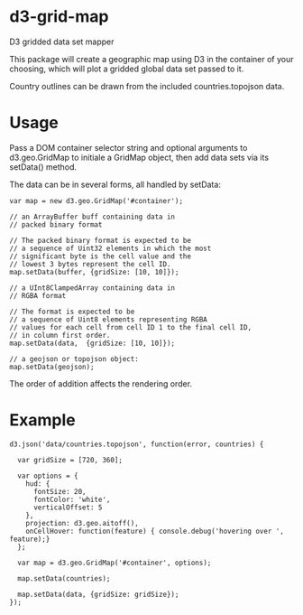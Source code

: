 d3-grid-map
===========
D3 gridded data set mapper

This package will create a geographic map using D3 in the container of your choosing,
which will plot a gridded global data set passed to it.

Country outlines can be drawn from the included countries.topojson data.

Usage
=====
Pass a DOM container selector string and optional arguments to
d3.geo.GridMap to initiale a GridMap object, then add data sets
via its setData() method.

The data can be in several forms, all handled by setData:

    var map = new d3.geo.GridMap('#container');

    // an ArrayBuffer buff containing data in
    // packed binary format

    // The packed binary format is expected to be
    // a sequence of Uint32 elements in which the most
    // significant byte is the cell value and the
    // lowest 3 bytes represent the cell ID.
    map.setData(buffer, {gridSize: [10, 10]});

    // a UInt8ClampedArray containing data in
    // RGBA format

    // The format is expected to be
    // a sequence of Uint8 elements representing RGBA
    // values for each cell from cell ID 1 to the final cell ID,
    // in column first order.
    map.setData(data,  {gridSize: [10, 10]});

    // a geojson or topojson object:
    map.setData(geojson);

The order of addition affects the rendering order.

Example
=====
    d3.json('data/countries.topojson', function(error, countries) {

      var gridSize = [720, 360];

      var options = {
        hud: {
          fontSize: 20,
          fontColor: 'white',
          verticalOffset: 5
        },
        projection: d3.geo.aitoff(),
        onCellHover: function(feature) { console.debug('hovering over ', feature);}
      };

      var map = d3.geo.GridMap('#container', options);

      map.setData(countries);

      map.setData(data, {gridSize: gridSize});
    });
